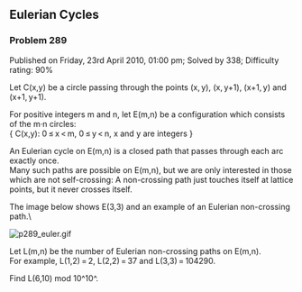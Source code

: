 Eulerian Cycles
---------------

### Problem 289

Published on Friday, 23rd April 2010, 01:00 pm; Solved by 338;
Difficulty rating: 90%

Let C(x,y) be a circle passing through the points (x, y), (x, y+1),
(x+1, y) and (x+1, y+1).

For positive integers m and n, let E(m,n) be a configuration which
consists of the m·n circles:\
 { C(x,y): 0 ≤ x \< m, 0 ≤ y \< n, x and y are integers }

An Eulerian cycle on E(m,n) is a closed path that passes through each
arc exactly once.\
 Many such paths are possible on E(m,n), but we are only interested in
those which are not self-crossing: A non-crossing path just touches
itself at lattice points, but it never crosses itself.

The image below shows E(3,3) and an example of an Eulerian non-crossing
path.\

![p289\_euler.gif](project/images/p289_euler.gif)

Let L(m,n) be the number of Eulerian non-crossing paths on E(m,n).\
 For example, L(1,2) = 2, L(2,2) = 37 and L(3,3) = 104290.

Find L(6,10) mod 10^10^.
